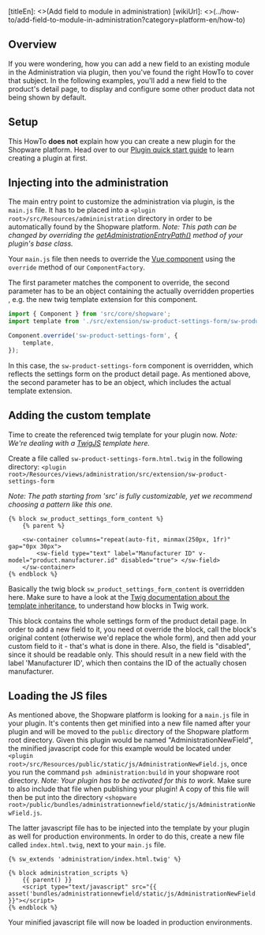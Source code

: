 [titleEn]: <>(Add field to module in administration)
[wikiUrl]: <>(../how-to/add-field-to-module-in-administration?category=platform-en/how-to)

## Overview

If you were wondering, how you can add a new field to an existing module in the Administration via plugin, then you've
found the right HowTo to cover that subject.
In the following examples, you'll add a new field to the product's detail page, to display and configure
some other product data not being shown by default.

## Setup

This HowTo **does not** explain how you can create a new plugin for the Shopware platform.
Head over to our [Plugin quick start guide](./../2-internals/4-plugins/010-plugin-quick-start.md) to
learn creating a plugin at first.

## Injecting into the administration

The main entry point to customize the administration via plugin, is the `main.js` file.
It has to be placed into a `<plugin root>/src/Resources/admininistration` directory in order to be automatically found by the Shopware
platform.
*Note: This path can be changed by overriding the [getAdministrationEntryPath()](../2-internals/4-plugins/020-plugin-base-class.md#getAdministrationEntryPath()) method of your plugin's base class.*

Your `main.js` file then needs to override the [Vue component](https://vuejs.org/v2/guide/components.html) using the
`override` method of our `ComponentFactory`.

The first parameter matches the component to override, the second parameter has to be an object containing
the actually overridden properties , e.g. the new twig template extension for this component.

```js
import { Component } from 'src/core/shopware';
import template from './src/extension/sw-product-settings-form/sw-product-settings-form.html.twig';

Component.override('sw-product-settings-form', {
    template,
});
```

In this case, the `sw-product-settings-form` component is overridden, which reflects the settings form on the product detail page.
As mentioned above, the second parameter has to be an object, which includes the actual template extension.

## Adding the custom template

Time to create the referenced twig template for your plugin now.
*Note: We're dealing with a [TwigJS](https://github.com/twigjs/twig.js/wiki) template here.* 

Create a file called `sw-product-settings-form.html.twig` in the following directory:
`<plugin root>/Resources/views/administration/src/extension/sw-product-settings-form`

*Note: The path starting from 'src' is fully customizable, yet we recommend choosing a pattern like this one.*

```twig
{% block sw_product_settings_form_content %}
    {% parent %}

    <sw-container columns="repeat(auto-fit, minmax(250px, 1fr)" gap="0px 30px">
        <sw-field type="text" label="Manufacturer ID" v-model="product.manufacturer.id" disabled="true"> </sw-field>
    </sw-container>
{% endblock %}
```

Basically the twig block `sw_product_settings_form_content` is overridden here.
Make sure to have a look at the [Twig documentation about the template inheritance](https://twig.symfony.com/doc/2.x/templates.html#template-inheritance), to understand how blocks in Twig work.

This block contains the whole settings form of the product detail page.
In order to add a new field to it, you need ot override the block, call the block's original content (otherwise we'd replace the whole form), and then
add your custom field to it - that's what is done in there.
Also, the field is "disabled", since it should be readable only.
This should result in a new field with the label 'Manufacturer ID', which then contains the ID of the actually chosen manufacturer.

## Loading the JS files

As mentioned above, the Shopware platform is looking for a `main.js` file in your plugin.
It's contents then get minified into a new file named after your plugin and will be moved to the `public` directory
of the Shopware platform root directory.
Given this plugin would be named "AdministrationNewField", the minified javascript code for this example would be
located under `<plugin root>/src/Resources/public/static/js/AdministrationNewField.js`, once you run the command `psh administration:build` in your shopware root directory.
*Note: Your plugin has to be activated for this to work.*
Make sure to also include that file when publishing your plugin!
A copy of this file will then be put into the directory `<shopware root>/public/bundles/administrationnewfield/static/js/AdministrationNewField.js`.

The latter javascript file has to be injected into the template by your plugin as well for production environments.
In order to do this, create a new file called `index.html.twig`, next to your `main.js` file.

```twig
{% sw_extends 'administration/index.html.twig' %}

{% block administration_scripts %}
    {{ parent() }}
    <script type="text/javascript" src="{{ asset('bundles/administrationnewfield/static/js/AdministrationNewField.js') }}"></script>
{% endblock %}
```

Your minified javascript file will now be loaded in production environments.
